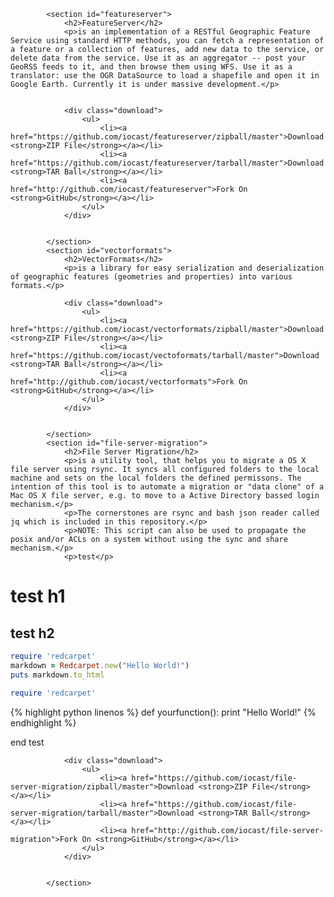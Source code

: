             <section id="featureserver">
                <h2>FeatureServer</h2>
                <p>is an implementation of a RESTful Geographic Feature Service using standard HTTP methods, you can fetch a representation of a feature or a collection of features, add new data to the service, or delete data from the service. Use it as an aggregator -- post your GeoRSS feeds to it, and then browse them using WFS. Use it as a translator: use the OGR DataSource to load a shapefile and open it in Google Earth. Currently it is under massive development.</p>
                
                
                <div class="download">
                    <ul>
                        <li><a href="https://github.com/iocast/featureserver/zipball/master">Download <strong>ZIP File</strong></a></li>
                        <li><a href="https://github.com/iocast/featureserver/tarball/master">Download <strong>TAR Ball</strong></a></li>
                        <li><a href="http://github.com/iocast/featureserver">Fork On <strong>GitHub</strong></a></li>
                    </ul>
                </div>

                
            </section>
            <section id="vectorformats">
                <h2>VectorFormats</h2>
                <p>is a library for easy serialization and deserialization of geographic features (geometries and properties) into various formats.</p>
                
                <div class="download">
                    <ul>
                        <li><a href="https://github.com/iocast/vectorformats/zipball/master">Download <strong>ZIP File</strong></a></li>
                        <li><a href="https://github.com/iocast/vectoformats/tarball/master">Download <strong>TAR Ball</strong></a></li>
                        <li><a href="http://github.com/iocast/vectorformats">Fork On <strong>GitHub</strong></a></li>
                    </ul>
                </div>
                
                
            </section>
            <section id="file-server-migration">
                <h2>File Server Migration</h2>
                <p>is a utility tool, that helps you to migrate a OS X file server using rsync. It syncs all configured folders to the local machine and sets on the local folders the defined permissons. The intention of this tool is to automate a migration or "data clone" of a Mac OS X file server, e.g. to move to a Active Directory bassed login mechanism.</p>
                <p>The cornerstones are rsync and bash json reader called jq which is included in this repository.</p>
                <p>NOTE: This script can also be used to propagate the posix and/or ACLs on a system without using the sync and share mechanism.</p>
                <p>test</p>
# test h1
## test h2

```ruby
require 'redcarpet'
markdown = Redcarpet.new("Hello World!")
puts markdown.to_html
```


~~~ruby
require 'redcarpet'
~~~~


{% highlight python linenos %}
def yourfunction():
print "Hello World!"
{% endhighlight %}

<p>end test</p>
                
                <div class="download">
                    <ul>
                        <li><a href="https://github.com/iocast/file-server-migration/zipball/master">Download <strong>ZIP File</strong></a></li>
                        <li><a href="https://github.com/iocast/file-server-migration/tarball/master">Download <strong>TAR Ball</strong></a></li>
                        <li><a href="http://github.com/iocast/file-server-migration">Fork On <strong>GitHub</strong></a></li>
                    </ul>
                </div>

                
            </section>
